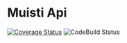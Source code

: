# Muisti Api

[![Coverage Status](https://coveralls.io/repos/github/Metatavu/muisti-api/badge.svg?branch=develop)](https://coveralls.io/github/Metatavu/muisti-api?branch=develop)
![CodeBuild Status](https://codebuild.eu-central-1.amazonaws.com/badges?uuid=eyJlbmNyeXB0ZWREYXRhIjoic1BQUlJrWTg0M2l3R29BSjE5NnVzVS9qUEoxMGllUEVMaitOY09yVXdYZUNYRjNlMnJEMHNMOVNUS0p3ODltZG1yYUNCSmg1bW4yaWRMazduUkt0YUNJPSIsIml2UGFyYW1ldGVyU3BlYyI6InN0L1laWTYwMDRnVVV4cEIiLCJtYXRlcmlhbFNldFNlcmlhbCI6MX0%3D&branch=develop "CodeBuild status")

